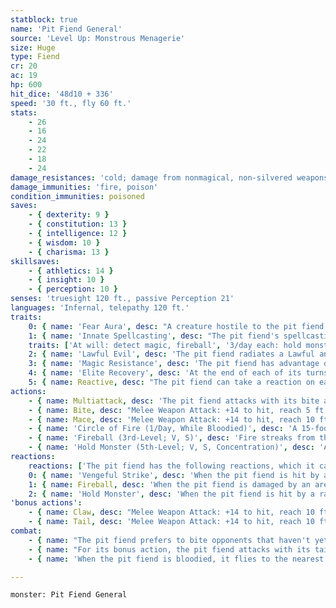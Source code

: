 ```yaml
---
statblock: true
name: 'Pit Fiend General'
source: 'Level Up: Monstrous Menagerie'
size: Huge
type: Fiend
cr: 20
ac: 19
hp: 600
hit_dice: '48d10 + 336'
speed: '30 ft., fly 60 ft.'
stats:
    - 26
    - 16
    - 24
    - 22
    - 18
    - 24
damage_resistances: 'cold; damage from nonmagical, non-silvered weapons'
damage_immunities: 'fire, poison'
condition_immunities: poisoned
saves:
    - { dexterity: 9 }
    - { constitution: 13 }
    - { intelligence: 12 }
    - { wisdom: 10 }
    - { charisma: 13 }
skillsaves:
    - { athletics: 14 }
    - { insight: 10 }
    - { perception: 10 }
senses: 'truesight 120 ft., passive Perception 21'
languages: 'Infernal, telepathy 120 ft.'
traits:
    0: { name: 'Fear Aura', desc: "A creature hostile to the pit fiend that starts its turn within 20 feet of it makes a DC 18 Wisdom saving throw. On a failure, it is frightened until the start of its next turn. On a success, it is immune to this pit fiend's Fear Aura for 24 hours." }
    1: { name: 'Innate Spellcasting', desc: "The pit fiend's spellcasting ability is Wisdom (spell save DC 18). It can innately cast the following spells, requiring no material components:" }
    traits: ['At will: detect magic, fireball', '3/day each: hold monster, sending']
    2: { name: 'Lawful Evil', desc: 'The pit fiend radiates a Lawful and Evil aura.' }
    3: { name: 'Magic Resistance', desc: 'The pit fiend has advantage on saving throws against spells and magical effects.' }
    4: { name: 'Elite Recovery', desc: 'At the end of each of its turns while bloodied, the pit fiend ends one negative effect currently affecting it. It can do so as long as it has at least 1 hit point, even while unconscious or incapacitated.' }
    5: { name: Reactive, desc: "The pit fiend can take a reaction on each creature's turn." }
actions:
    - { name: Multiattack, desc: 'The pit fiend attacks with its bite and mace.' }
    - { name: Bite, desc: "Melee Weapon Attack: +14 to hit, reach 5 ft., one target. Hit: 22 (4d6 + 8) piercing damage. If the target is a creature, it makes a DC 20 Constitution saving throw. On a failure, it is poisoned for 1 minute. While poisoned in this way, the target can't regain hit points and takes 21 (6d6) ongoing poison damage at the start of each of its turns. The target can repeat this saving throw at the end of each of its turns, ending the effect on a success." }
    - { name: Mace, desc: 'Melee Weapon Attack: +14 to hit, reach 10 ft., one target. Hit: 22 (4d6 + 8) bludgeoning damage plus 21 (6d6) fire damage. If the target is a Medium or smaller creature, it makes a DC 22 Strength saving throw. On a failure, it is pushed 15 feet away from the pit fiend and knocked prone.' }
    - { name: 'Circle of Fire (1/Day, While Bloodied)', desc: 'A 15-foot-tall, 1-foot-thick, 20-foot-diameter ring of fire appears around the pit fiend, with the pit fiend at the center. The fire is opaque to every creature except the pit fiend. When the ring of fire appears, each creature it intersects makes a DC 18 Dexterity saving throw, taking 22 (5d8) fire damage on a failed save or half damage on a successful one. A creature takes 22 (5d8) damage the first time each turn it enters the area or when it ends its turn there. The fire lasts 1 minute or until the pit fiend dismisses it, becomes incapacitated, or leaves its area.' }
    - { name: 'Fireball (3rd-Level; V, S)', desc: 'Fire streaks from the pit fiend to a point within 120 feet and explodes in a 20-foot radius, spreading around corners. Each creature in the area makes a DC 18 Dexterity saving throw, taking 21 (6d6) fire damage on a failed save or half damage on a success.' }
    - { name: 'Hold Monster (5th-Level; V, S, Concentration)', desc: 'A creature within 60 feet that the pit fiend can see makes a DC 18 Wisdom saving throw. On a failure, it is paralyzed for 1 minute. The creature repeats the save at the end of each of its turns, ending the effect on a success.' }
reactions:
    reactions: ['The pit fiend has the following reactions, which it can use only while bloodied:']
    0: { name: 'Vengeful Strike', desc: 'When the pit fiend is hit by a melee attack on any turn but its own, it makes a claw or tail attack against the attacker.' }
    1: { name: Fireball, desc: 'When the pit fiend is damaged by an area spell cast by a creature within 120 feet that it can see, it uses Fireball, centering the fireball on the caster of the triggering spell.' }
    2: { name: 'Hold Monster', desc: 'When the pit fiend is hit by a ranged melee or spell attack, it uses Hold Monster on the attacker.' }
'bonus actions':
    - { name: Claw, desc: "Melee Weapon Attack: +14 to hit, reach 10 ft., one creature. Hit: 19 (2d10 + 8) slashing damage, and the target is grappled (escape DC 22). While the target is grappled, the pit fiend can't use its claw against a different creature." }
    - { name: Tail, desc: 'Melee Weapon Attack: +14 to hit, reach 10 ft., one target. Hit: 24 (3d10 + 8) bludgeoning damage.' }
combat:
    - { name: "The pit fiend prefers to bite opponents that haven't yet been poisoned", desc: 'If three or more enemies are gathered together, it may instead use Fireball.' }
    - { name: "For its bonus action, the pit fiend attacks with its tail unless it's near a weak melee attacker, in which case it grapples with its claw", desc: '' }
    - { name: 'When the pit fiend is bloodied, it flies to the nearest ranged attacker and uses Circle of Fire, which blocks line of sight for many enemies and prevents creatures from easily escaping it', desc: 'While fighting in the circle, it uses its Mace attack to push opponents through the flames, forcing them to take even more damage if they run back through the flames to reach the pit fiend.' }

---
```

```statblock
monster: Pit Fiend General
```
